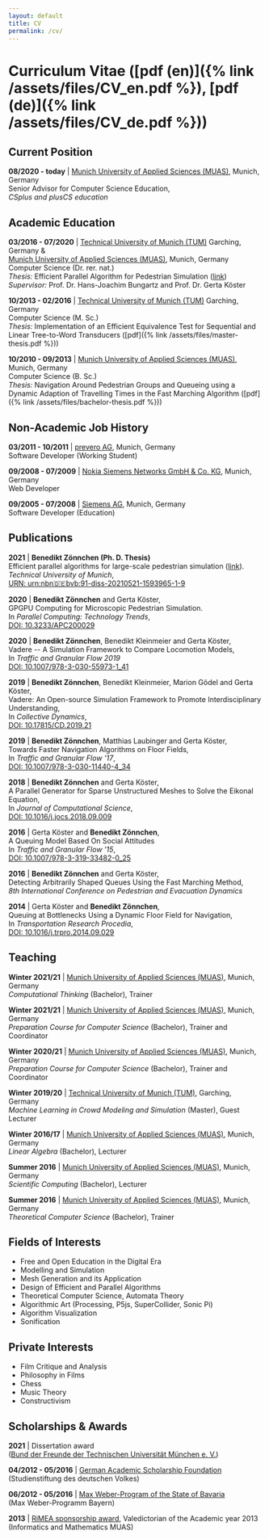 ```yaml
---
layout: default
title: CV
permalink: /cv/
---
```

# Curriculum Vitae ([pdf (en)]({% link /assets/files/CV_en.pdf %}), [pdf (de)]({% link /assets/files/CV_de.pdf %}))

## Current Position

**08/2020 - today** | [Munich University of Applied Sciences (MUAS)](https://www.cs.hm.edu/die_fakultaet/ansprechpartner/wissenschaftlichemitarbeiter/zoennchen/index.de.html), Munich, Germany<br>
Senior Advisor for Computer Science Education,<br>
*CSplus and plusCS education*

## Academic Education

**03/2016 - 07/2020** | [Technical University of Munich (TUM)](https://www.in.tum.de/en/cover-page/) Garching, Germany & <br>
[Munich University of Applied Sciences (MUAS)](https://www.cs.hm.edu/en/home/index.en.html), Munich, Germany<br> 
Computer Science (Dr. rer. nat.)<br>
*Thesis:* Efficient Parallel Algorithm for Pedestrian Simulation ([link](https://mediatum.ub.tum.de/1593965?style=full_standard))<br>
*Supervisor:* Prof. Dr. Hans-Joachim Bungartz and Prof. Dr. Gerta Köster

**10/2013 - 02/2016** | [Technical University of Munich (TUM)](https://www.in.tum.de/en/cover-page/) Garching, Germany<br>
Computer Science (M. Sc.)<br>
*Thesis:* Implementation of an Efficient Equivalence Test for Sequential and Linear Tree-to-Word Transducers ([pdf]({% link /assets/files/master-thesis.pdf %}))

**10/2010 - 09/2013** | [Munich University of Applied Sciences (MUAS)](https://www.cs.hm.edu/en/home/index.en.html), Munich, Germany<br>
Computer Science (B. Sc.)<br>
*Thesis:* Navigation Around Pedestrian Groups and Queueing using a Dynamic Adaption of Travelling Times in the Fast Marching Algorithm ([pdf]({% link /assets/files/bachelor-thesis.pdf %}))

## Non-Academic Job History

**03/2011 - 10/2011** | [prevero AG](https://www.bigdata-insider.de/prevero-ag-c-255866/), Munich, Germany<br>
Software Developer (Working Student)<br>

**09/2008 - 07/2009** | [Nokia Siemens Networks GmbH & Co. KG](https://www.nokia.com/networks/), Munich, Germany<br>
Web Developer<br>

**09/2005 - 07/2008** | [Siemens AG](https://www.bigdata-insider.de/prevero-ag-c-255866/), Munich, Germany<br>
Software Developer (Education)<br>

## Publications

**2021** | **Benedikt Zönnchen (Ph. D. Thesis)**<br>
Efficient parallel algorithms for large-scale pedestrian simulation ([link](https://mediatum.ub.tum.de/1593965?style=full_standard)).<br>
*Technical University of Munich*,<br>
[URN: urn:nbn:de:bvb:91-diss-20210521-1593965-1-9](http://nbn-resolving.de/urn/resolver.pl?urn:nbn:de:bvb:91-diss-20210521-1593965-1-9)<br>

**2020** | **Benedikt Zönnchen** and Gerta Köster,<br>
GPGPU Computing for Microscopic Pedestrian Simulation.<br>
In *Parallel Computing: Technology Trends*,<br>
[DOI: 10.3233/APC200029](https://doi.org/10.3233/APC200029)

**2020** | **Benedikt Zönnchen**, Benedikt Kleinmeier and Gerta Köster,<br>
Vadere -- A Simulation Framework to Compare Locomotion Models,<br>
In *Traffic and Granular Flow 2019*<br>
[DOI: 10.1007/978-3-030-55973-1_41](https://doi.org/10.1007/978-3-030-55973-1_41)

**2019** | **Benedikt Zönnchen**, Benedikt Kleinmeier, Marion Gödel and Gerta Köster,<br>
Vadere: An Open-source Simulation Framework to Promote Interdisciplinary Understanding,<br>
In *Collective Dynamics*, <br>
[DOI: 10.17815/CD.2019.21](https://doi.org/10.17815/CD.2019.21)

**2019** | **Benedikt Zönnchen**, Matthias Laubinger and Gerta Köster,<br>
Towards Faster Navigation Algorithms on Floor Fields,<br>
In *Traffic and Granular Flow '17*,<br>
[DOI: 10.1007/978-3-030-11440-4_34](https://doi.org/10.1007/978-3-030-11440-4_34)

**2018** | **Benedikt Zönnchen** and Gerta Köster,<br>
A Parallel Generator for Sparse Unstructured Meshes to Solve the Eikonal Equation,<br>
In *Journal of Computational Science*,<br>
[DOI: 10.1016/j.jocs.2018.09.009](https://doi.org/10.1016/j.jocs.2018.09.009)

**2016** | Gerta Köster and **Benedikt Zönnchen**,<br>
A Queuing Model Based On Social Attitudes<br>
In *Traffic and Granular Flow '15*,<br>
[DOI: 10.1007/978-3-319-33482-0_25](https://doi.org/10.1007/978-3-319-33482-0_25)

**2016** | **Benedikt Zönnchen** and Gerta Köster,<br>
Detecting Arbitrarily Shaped Queues Using the Fast Marching Method,<br>
*8th International Conference on Pedestrian and Evacuation Dynamics*

**2014** | Gerta Köster and **Benedikt Zönnchen**,<br>
Queuing at Bottlenecks Using a Dynamic Floor Field for Navigation,<br>
In *Transportation Research Procedia*,<br>
[DOI: 10.1016/j.trpro.2014.09.029](https://doi.org/10.1016/j.trpro.2014.09.029)

## Teaching

**Winter 2021/21** | [Munich University of Applied Sciences (MUAS)](https://www.cs.hm.edu/en/home/index.en.html), Munich, Germany<br>
*Computational Thinking* (Bachelor), Trainer<br>

**Winter 2021/21** | [Munich University of Applied Sciences (MUAS)](https://www.cs.hm.edu/en/home/index.en.html), Munich, Germany<br>
*Preparation Course for Computer Science* (Bachelor), Trainer and Coordinator<br>

**Winter 2020/21** | [Munich University of Applied Sciences (MUAS)](https://www.cs.hm.edu/en/home/index.en.html), Munich, Germany<br>
*Preparation Course for Computer Science* (Bachelor), Trainer and Coordinator<br>

**Winter 2019/20** | [Technical University of Munich (TUM)](https://www.in.tum.de/en/cover-page/), Garching, Germany<br>
*Machine Learning in Crowd Modeling and Simulation* (Master), Guest Lecturer<br>

**Winter 2016/17** | [Munich University of Applied Sciences (MUAS)](https://www.cs.hm.edu/en/home/index.en.html), Munich, Germany<br>
*Linear Algebra* (Bachelor), Lecturer<br>

**Summer 2016** | [Munich University of Applied Sciences (MUAS)](https://www.cs.hm.edu/en/home/index.en.html), Munich, Germany<br>
*Scientific Computing* (Bachelor), Lecturer<br>

**Summer 2016** | [Munich University of Applied Sciences (MUAS)](https://www.cs.hm.edu/en/home/index.en.html), Munich, Germany<br>
*Theoretical Computer Science* (Bachelor), Trainer<br>

## Fields of Interests
+ Free and Open Education in the Digital Era
+ Modelling and Simulation
+ Mesh Generation and its Application
+ Design of Efficient and Parallel Algorithms
+ Theoretical Computer Science, Automata Theory
+ Algorithmic Art (Processing, P5js, SuperCollider, Sonic Pi)
+ Algorithm Visualization
+ Sonification

## Private Interests
+ Film Critique and Analysis
+ Philosophy in Films
+ Chess
+ Music Theory
+ Constructivism

## Scholarships & Awards

**2021** | Dissertation award<br>
([Bund der Freunde der Technischen Universität München e. V.](https://www.bund-der-freunde.tum.de/en/bdf/home/))<br>

**04/2012 - 05/2016** | [German Academic Scholarship Foundation](https://www.studienstiftung.de/en/)<br>
(Studienstiftung des deutschen Volkes)

**06/2012 - 05/2016** | [Max Weber-Program of the State of Bavaria](https://www.elitenetzwerk.bayern.de/en/home)<br>
(Max Weber-Programm Bayern)

**2013** | [RiMEA sponsorship award](https://rimea.de/de/rimea-award/), Valedictorian of the Academic year 2013 <br>
(Informatics and Mathematics MUAS)